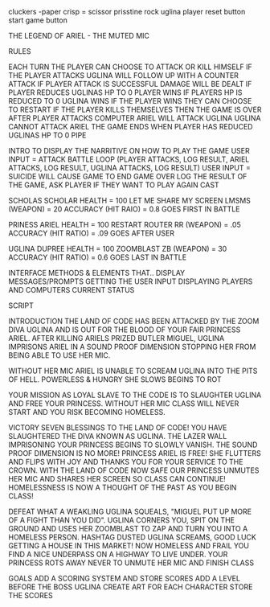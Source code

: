 cluckers -paper
crisp = scissor
prisstine rock
uglina
player
reset button
start game button


THE LEGEND OF ARIEL - THE MUTED MIC

RULES

EACH TURN THE PLAYER CAN CHOOSE TO ATTACK OR KILL HIMSELF
IF THE PLAYER ATTACKS UGLINA WILL FOLLOW UP WITH A COUNTER ATTACK IF PLAYER ATTACK IS SUCCESSFUL DAMAGE WILL BE DEALT IF PLAYER REDUCES UGLINAS HP TO 0 PLAYER WINS IF PLAYERS HP IS REDUCED TO 0 UGLINA WINS IF THE PLAYER WINS THEY CAN CHOOSE TO RESTART IF THE PLAYER KILLS THEMSELVES THEN THE GAME IS OVER
AFTER PLAYER ATTACKS COMPUTER ARIEL WILL ATTACK UGLINA UGLINA CANNOT ATTACK ARIEL
THE GAME ENDS WHEN PLAYER HAS REDUCED UGLINAS HP TO 0
PIPE

INTRO TO DISPLAY THE NARRITIVE ON HOW TO PLAY THE GAME
USER INPUT = ATTACK
BATTLE LOOP (PLAYER ATTACKS, LOG RESULT, ARIEL ATTACKS, LOG RESULT, UGLINA ATTACKS, LOG RESULT)
USER INPUT = SUICIDE WILL CAUSE GAME TO END
GAME OVER LOG THE RESULT OF THE GAME, ASK PLAYER IF THEY WANT TO PLAY AGAIN
CAST

SCHOLAS SCHOLAR HEALTH = 100 LET ME SHARE MY SCREEN LMSMS (WEAPON) = 20 ACCURACY (HIT RAIO) = 0.8 GOES FIRST IN BATTLE

PRINESS ARIEL HEALTH = 100 RESTART ROUTER RR (WEAPON) = .05 ACCURACY (HIT RATIO) = .09 GOES AFTER USER

UGLINA DUPREE HEALTH = 100 ZOOMBLAST ZB (WEAPON) = 30 ACCURACY (HIT RATIO) = 0.6 GOES LAST IN BATTLE

INTERFACE METHODS & ELEMENTS THAT.. DISPLAY MESSAGES/PROMPTS GETTING THE USER INPUT DISPLAYING PLAYERS AND COMPUTERS CURRENT STATUS

SCRIPT

INTRODUCTION
THE LAND OF CODE HAS BEEN ATTACKED BY THE ZOOM DIVA UGLINA AND IS OUT FOR THE BLOOD OF YOUR FAIR PRINCESS ARIEL. AFTER KILLING ARIELS PRIZED BUTLER MIGUEL, UGLINA IMPRISONS ARIEL IN A SOUND PROOF DIMENSION STOPPING HER FROM BEING ABLE TO USE HER MIC.

WITHOUT HER MIC ARIEL IS UNABLE TO SCREAM UGLINA INTO THE PITS OF HELL. POWERLESS & HUNGRY SHE SLOWS BEGINS TO ROT

YOUR MISSION AS LOYAL SLAVE TO THE CODE IS TO SLAUGHTER UGLINA AND FREE YOUR PRINCESS. WITHOUT HER MIC CLASS WILL NEVER START AND YOU RISK BECOMING HOMELESS.

VICTORY
SEVEN BLESSINGS TO THE LAND OF CODE! YOU HAVE SLAUGHTERED THE DIVA KNOWN AS UGLINA. THE LAZER WALL IMPRISONING YOUR PRINCESS BEGINS TO SLOWLY VANISH. THE SOUND PROOF DIMENSION IS NO MORE! PRINCESS ARIEL IS FREE! SHE FLUTTERS AND FLIPS WITH JOY AND THANKS YOU FOR YOUR SERVICE TO THE CROWN. WITH THE LAND OF CODE NOW SAFE OUR PRINCESS UNMUTES HER MIC AND SHARES HER SCREEN SO CLASS CAN CONTINUE! HOMELESSNESS IS NOW A THOUGHT OF THE PAST AS YOU BEGIN CLASS!

DEFEAT
WHAT A WEAKLING UGLINA SQUEALS, "MIGUEL PUT UP MORE OF A FIGHT THAN YOU DID". UGLINA CORNERS YOU, SPIT ON THE GROUND AND USES HER ZOOMBLAST TO ZAP AND TURN YOU INTO A HOMELESS PERSON. HASHTAG DUSTED UGLINA SCREAMS, GOOD LUCK GETTING A HOUSE IN THIS MARKET! NOW HOMELESS AND FRAIL YOU FIND A NICE UNDERPASS ON A HIGHWAY TO LIVE UNDER. YOUR PRINCESS ROTS AWAY NEVER TO UNMUTE HER MIC AND FINISH CLASS

GOALS ADD A SCORING SYSTEM AND STORE SCORES ADD A LEVEL BEFORE THE BOSS UGLINA CREATE ART FOR EACH CHARACTER STORE THE SCORES